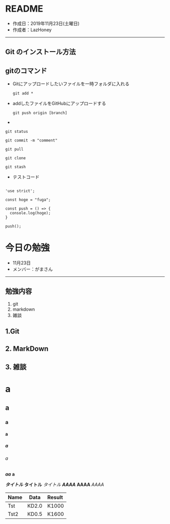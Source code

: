 # README
- 作成日：2019年11月23日(土曜日)
- 作成者：LazHoney

---

## Git のインストール方法

## 

## gitのコマンド

- Gitにアップロードしたいファイルを一時フォルダに入れる

      git add *

- addしたファイルをGitHubにアップロードする

      git push origin [branch]

- 

    git status

    git commit -m "comment"

    git pull

    git clone

    git stash


- テストコード
~~~

'use strict';

const hoge = "fuga";

const push = () => {
  console.log(hoge);
}

push();

~~~

# 今日の勉強
- 11月23日
- メンバー：がまさん

---

## 勉強内容

1. git
1. markdown
1. 雑談

## 1.Git

## 2. MarkDown

## 3. 雑談


# a
## a
### a
#### a
##### a
###### a

***aa***
**a**

***タイトル***
**タイトル**
*タイトル*
***AAAA***
**AAAA**
*AAAA*

|Name|Data|Result|
|:-----|:---:|:----|
|Tst|KD2.0|K1000|
|Tst2|KD0.5|K1600|

